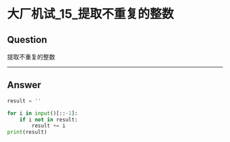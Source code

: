 # 大厂机试_15_提取不重复的整数


## Question
提取不重复的整数

----

## Answer
```python
result = ''

for i in input()[::-1]:
    if i not in result:
        result += i
print(result)
```